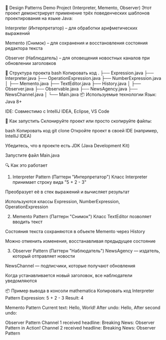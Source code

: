 🧠 Design Patterns Demo Project (Interpreter, Memento, Observer)
Этот проект демонстрирует применение трёх поведенческих шаблонов проектирования на языке Java:

Interpreter (Интерпретатор) – для обработки арифметических выражений

Memento (Снимок) – для сохранения и восстановления состояния редактора текста

Observer (Наблюдатель) – для оповещения новостных каналов при обновлении заголовков

🔧 Структура проекта
bash
Копировать код
.
├── Expression.java
├── Interpreter.java
├── OperationExpression.java
├── NumberExpression.java
│
├── Memento.java
├── TextEditor.java
├── History.java
│
├── Observer.java
├── Observable.java
├── NewsAgency.java
├── NewsChannel.java
│
└── Main.java
📦 Используемые технологии
Язык: Java 8+

IDE: Совместимо с IntelliJ IDEA, Eclipse, VS Code

🚀 Как запустить
Склонируйте проект или просто скопируйте файлы:

bash
Копировать код
git clone <this-repo-url>
Откройте проект в своей IDE (например, IntelliJ IDEA)

Убедитесь, что в проекте есть JDK (Java Development Kit)

Запустите файл Main.java

🔍 Как это работает
1. Interpreter Pattern (Паттерн "Интерпретатор")
Класс Interpreter принимает строку вида "5 + 2 - 3"

Преобразует её в стек выражений и вычисляет результат

Используются классы Expression, NumberExpression, OperationExpression

2. Memento Pattern (Паттерн "Снимок")
Класс TextEditor позволяет вводить текст

Состояния текста сохраняются в объекте Memento через History

Можно отменить изменения, восстанавливая предыдущее состояние

3. Observer Pattern (Паттерн "Наблюдатель")
NewsAgency — издатель, который отправляет новости

NewsChannel — подписчики, которые получают обновления

Когда устанавливается новый заголовок, все наблюдатели уведомляются

📦 Пример вывода в консоли
mathematica
Копировать код
Interpreter Pattern
Expression: 5 + 2 - 3
Result: 4

Memento Pattern
Current text: Hello, World!
After undo: Hello, 
After second undo: 

Observer Pattern
Channel 1 received headline: Breaking News: Observer Pattern in Action!
Channel 2 received headline: Breaking News: Observer Pattern 
